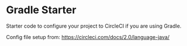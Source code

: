 # Gradle Starter 
Starter code to configure your project to CircleCI if you are using Gradle. 

Config file setup from: https://circleci.com/docs/2.0/language-java/